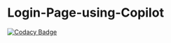 # Login-Page-using-Copilot
[![Codacy Badge](https://api.codacy.com/project/badge/Grade/539816210fef4002928e2cacaffc095d)](https://app.codacy.com/gh/osachin964/Login-Page-using-Copilot?utm_source=github.com&utm_medium=referral&utm_content=osachin964/Login-Page-using-Copilot&utm_campaign=Badge_Grade)